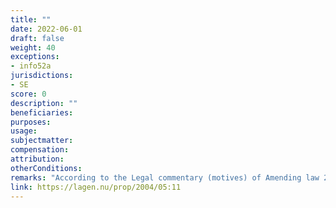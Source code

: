 ```yaml
---
title: ""
date: 2022-06-01
draft: false
weight: 40
exceptions:
- info52a
jurisdictions:
- SE
score: 0
description: "" 
beneficiaries:
purposes: 
usage:
subjectmatter:
compensation:
attribution: 
otherConditions: 
remarks: "According to the Legal commentary (motives) of Amending law 2005/359 (implementation of the InfoSoc Directive), art.5.2.a is covered by the implementation of art. 5.2.b. InfoSoc in art.12 of the Swedish Copyright Act, so all photocopying for personal uses has to be remunerated separately."
link: https://lagen.nu/prop/2004/05:11
---
```

